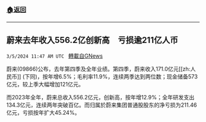 ###  [:house:返回](README.md)
---


## 蔚来去年收入556.2亿创新高　亏损逾211亿人币
`3/5/2024 11:47 AM UTC ` [轉載自GNews](https://gnews.org/articles/2367046)

蔚来(09866)公布，去年第四季及全年业绩。第四季，蔚来收入171.0亿元[[zh:人民币]] (下同)，按年增6.5%；毛利率11.9%，连续两季达到两位数；现金储备573亿元，较上季大幅增加121亿元。

而2023年全年，蔚来总收入556.2亿元，创新高，按年增12.9%；全年研发支出134.3亿元，连续两年突破百亿。而归属於蔚来集团普通股股东的净亏损为211.46亿元，亏损按年扩大45.24%。
